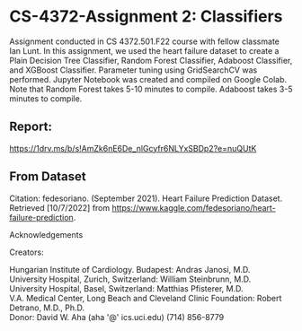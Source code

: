 # CS-4372-Assignment 2: Classifiers
Assignment conducted in CS 4372.501.F22 course with fellow classmate Ian Lunt. In this assignment, we used the heart failure dataset to create a Plain Decision Tree Classifier, Random Forest Classifier, Adaboost Classifier, and XGBoost Classifier. Parameter tuning using GridSearchCV was performed. Jupyter Notebook was created and compiled on Google Colab. Note  that Random Forest takes 5-10 minutes to compile. Adaboost takes 3-5 minutes to compile.

## Report:
https://1drv.ms/b/s!AmZk6nE6De_nlGcyfr6NLYxSBDp2?e=nuQUtK

## From Dataset

Citation:
fedesoriano. (September 2021). Heart Failure Prediction Dataset. Retrieved [10/7/2022] from 
https://www.kaggle.com/fedesoriano/heart-failure-prediction.


Acknowledgements

Creators:  
  
Hungarian Institute of Cardiology. Budapest: Andras Janosi, M.D.  
University Hospital, Zurich, Switzerland: William Steinbrunn, M.D.  
University Hospital, Basel, Switzerland: Matthias Pfisterer, M.D.  
V.A. Medical Center, Long Beach and Cleveland Clinic Foundation: Robert Detrano, M.D., Ph.D.  
Donor:
David W. Aha (aha '@' ics.uci.edu) (714) 856-8779

